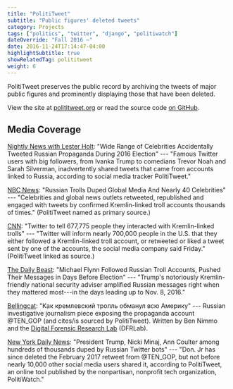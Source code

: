 ```yaml
---
title: "PolitiTweet"
subtitle: "Public figures' deleted tweets"
category: Projects
tags: ["politics", "twitter", "django", "politiwatch"]
dateOverride: "Fall 2016 –"
date: 2016-11-24T17:14:47-04:00
highlightSubtitle: true
showRelatedTag: polititweet
weight: 6
---
```


PolitiTweet preserves the public record by archiving the tweets of major public figures and prominently displaying those that have been deleted.

View the site at [polititweet.org](https://polititweet.org) or read the source code [on GitHub](https://github.com/milesmcc/polititweet).

## Media Coverage

[Nightly News with Lester Holt](https://www.nbcnews.com/nightly-news/video/wide-range-of-celebrities-accidentally-tweeted-russian-propaganda-during-2016-election-1087414339671): "Wide Range of Celebrities Accidentally Tweeted Russian Propaganda During 2016 Election" --- "Famous Twitter users with big followers, from Ivanka Trump to comedians Trevor Noah and Sarah Silverman, inadvertently shared tweets that came from accounts linked to Russia, according to social media tracker PolitiTweet."

[NBC News](https://www.nbcnews.com/tech/social-media/trump-other-politicians-celebs-shared-boosted-russian-troll-tweets-n817036): "Russian Trolls Duped Global Media And Nearly 40 Celebrities" --- "Celebrities and global news outlets retweeted, republished and engaged with tweets by confirmed Kremlin-linked troll accounts thousands of times." (PolitiTweet named as primary source.)

[CNN](http://money.cnn.com/2018/01/19/media/twitter-internet-research-agency-accounts/): "Twitter to tell 677,775 people they interacted with Kremlin-linked trolls" --- "Twitter will inform nearly 700,000 people in the U.S. that they either followed a Kremlin-linked troll account, or retweeted or liked a tweet sent by one of the accounts, the social media company said Friday." (PolitiTweet linked as source.)

[The Daily Beast](https://www.thedailybeast.com/michael-flynn-followed-russian-troll-accounts-pushed-their-messages-in-days-before-election): "Michael Flynn Followed Russian Troll Accounts, Pushed Their Messages in Days Before Election" --- "Trump's notoriously Kremlin-friendly national security adviser amplified Russian messages right when they mattered most---in the days leading up to Nov. 8, 2016."

[Bellingcat](https://ru.bellingcat.com/novosti/russia/2017/12/03/tengop/): "Как кремлевский тролль обманул всю Америку" --- Russian investigative journalism piece exposing the propaganda account @TEN_GOP (and cites/is sourced by PolitiTweet). Written by Ben Nimmo and the [Digital Forensic Research Lab](https://ru.bellingcat.com/author/dfrlab/) (DFRLab).

[New York Daily News](http://www.nydailynews.com/news/national/trump-nicki-minaj-thousand-duped-russian-twitter-bots-article-1.3825400): "President Trump, Nicki Minaj, Ann Coulter among hundreds of thousands duped by Russian Twitter bots" --- "Don. Jr has since deleted the February 2017 retweet from @TEN_GOP, but not before nearly 10,000 other social media users shared it, according to PolitiTweet, an online tool published by the nonpartisan, nonprofit tech organization, PolitiWatch."

